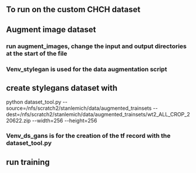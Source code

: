 ## To run on the custom CHCH dataset

## Augment image dataset 
### run augment_images, change the input and output directories at the start of the file 
### Venv_stylegan is used for the data augmentation script 


## create stylegans dataset with 
python dataset_tool.py --source=/nfs/scratch2/stanlemich/data/augmented_trainsets --dest=/nfs/scratch2/stanlemich/data/augmented_trainsets/wt2_ALL_CROP_220622.zip --width=256 --height=256
### Venv_ds_gans is for the creation of the tf record with the dataset_tool.py
    
## run training
